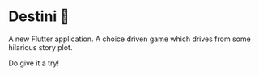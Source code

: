 # Destini 🤔

A new Flutter application. A choice driven game which drives from some hilarious story plot.

Do give it a try!


